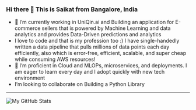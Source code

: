 ### Hi there 👋 This is Saikat from Bangalore, India
- 🔭 I’m currently working in UniQin.ai and Building an application for E-commerce sellers that is powered by Machine Learning and data analytics and provides Data-Driven predictions and analytics
- I love to code and that is my profession too :) I have single-handedly written a data pipeline that pulls millions of data points each day efficiently, also which is error-free, efficient, scalable, and super cheap while consuming AWS resources!  
- 🌱 I’m proficient in Cloud and MLOPs, microservices, and deployments. I am eager to learn every day and I adopt quickly with new tech environment
- I’m looking to collaborate on Building a Python Library
<!--
**saikat-kolkata/saikat-kolkata** is a ✨ _special_ ✨ repository because its `README.md` (this file) appears on your GitHub profile.

Here are some ideas to get you started:

- 🔭 I’m currently working on ...
- 🌱 I’m currently learning ...
- 👯 I’m looking to collaborate on ...
- 🤔 I’m looking for help with ...
- 💬 Ask me about ...
- 📫 How to reach me: ...
- 😄 Pronouns: ...
- ⚡ Fun fact: ...
-->
---
![My GitHub Stats](https://github-readme-stats.vercel.app/api?username=saikat-kolkata&show_icons=true&theme=merko&count_private=true)  

